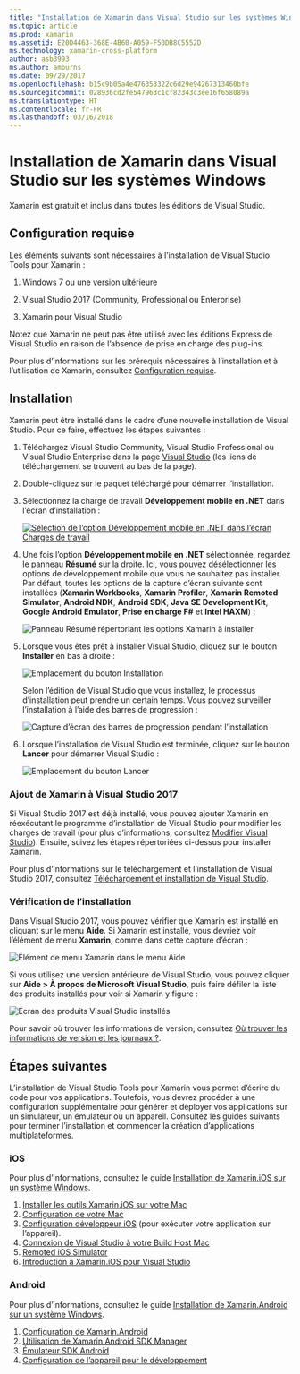 ```yaml
---
title: "Installation de Xamarin dans Visual Studio sur les systèmes Windows"
ms.topic: article
ms.prod: xamarin
ms.assetid: E20D4463-368E-4B60-A059-F50DB8C5552D
ms.technology: xamarin-cross-platform
author: asb3993
ms.author: amburns
ms.date: 09/29/2017
ms.openlocfilehash: b15c9b05a4e476353322c6d29e94267313460bfe
ms.sourcegitcommit: 028936cd2fe547963c1cf82343c3ee16f658089a
ms.translationtype: HT
ms.contentlocale: fr-FR
ms.lasthandoff: 03/16/2018
---
```

# <a name="installing-xamarin-in-visual-studio-on-windows"></a>Installation de Xamarin dans Visual Studio sur les systèmes Windows

Xamarin est gratuit et inclus dans toutes les éditions de Visual Studio.

<a name="requirements" />

## <a name="requirements"></a>Configuration requise

Les éléments suivants sont nécessaires à l’installation de Visual Studio Tools pour Xamarin :

1. Windows 7 ou une version ultérieure

2. Visual Studio 2017 (Community, Professional ou Enterprise)

3. Xamarin pour Visual Studio

Notez que Xamarin ne peut pas être utilisé avec les éditions Express de Visual Studio en raison de l’absence de prise en charge des plug-ins.

Pour plus d’informations sur les prérequis nécessaires à l’installation et à l’utilisation de Xamarin, consultez [Configuration requise](~/cross-platform/get-started/requirements.md).


<a name="installation" />

## <a name="installation"></a>Installation

Xamarin peut être installé dans le cadre d’une nouvelle installation de Visual Studio.
Pour ce faire, effectuez les étapes suivantes :

1. Téléchargez Visual Studio Community, Visual Studio Professional ou Visual Studio Enterprise dans la page [Visual Studio](https://www.visualstudio.com/vs/) (les liens de téléchargement se trouvent au bas de la page).

2. Double-cliquez sur le paquet téléchargé pour démarrer l’installation.

3. Sélectionnez la charge de travail **Développement mobile en .NET** dans l’écran d’installation : 

    [![Sélection de l’option Développement mobile en .NET dans l’écran Charges de travail](windows-images/01-mobile-dev-workload-sml.png)](windows-images/01-mobile-dev-workload.png#lightbox)

4. Une fois l’option **Développement mobile en .NET** sélectionnée, regardez le panneau **Résumé** sur la droite. Ici, vous pouvez désélectionner les options de développement mobile que vous ne souhaitez pas installer. Par défaut, toutes les options de la capture d’écran suivante sont installées (**Xamarin Workbooks**, **Xamarin Profiler**, **Xamarin Remoted Simulator**, **Android NDK**, **Android SDK**, **Java SE Development Kit**, **Google Android Emulator**, **Prise en charge F#** et **Intel HAXM**) :

    ![Panneau Résumé répertoriant les options Xamarin à installer](windows-images/02-summary.png)

5. Lorsque vous êtes prêt à installer Visual Studio, cliquez sur le bouton **Installer** en bas à droite :

    ![Emplacement du bouton Installation](windows-images/03-click-install.png)

   Selon l’édition de Visual Studio que vous installez, le processus d’installation peut prendre un certain temps. Vous pouvez surveiller l’installation à l’aide des barres de progression :

    ![Capture d’écran des barres de progression pendant l’installation](windows-images/04-progress-bars.png)

6. Lorsque l’installation de Visual Studio est terminée, cliquez sur le bouton **Lancer** pour démarrer Visual Studio :

    ![Emplacement du bouton Lancer](windows-images/05-launch.png)


<a name="vs2017" />

### <a name="adding-xamarin-to-visual-studio-2017"></a>Ajout de Xamarin à Visual Studio 2017

Si Visual Studio 2017 est déjà installé, vous pouvez ajouter Xamarin en réexécutant le programme d’installation de Visual Studio pour modifier les charges de travail (pour plus d’informations, consultez [Modifier Visual Studio](https://docs.microsoft.com/visualstudio/install/modify-visual-studio)). Ensuite, suivez les étapes répertoriées ci-dessus pour installer Xamarin.

Pour plus d’informations sur le téléchargement et l’installation de Visual Studio 2017, consultez [Téléchargement et installation de Visual Studio](https://docs.microsoft.com/visualstudio/install/install-visual-studio).


### <a name="verifying-installation"></a>Vérification de l’installation

Dans Visual Studio 2017, vous pouvez vérifier que Xamarin est installé en cliquant sur le menu **Aide**. Si Xamarin est installé, vous devriez voir l’élément de menu **Xamarin**, comme dans cette capture d’écran :

![Élément de menu Xamarin dans le menu Aide](windows-images/12-xamarin-menu-item.png)

Si vous utilisez une version antérieure de Visual Studio, vous pouvez cliquer sur **Aide > À propos de Microsoft Visual Studio**, puis faire défiler la liste des produits installés pour voir si Xamarin y figure :

![Écran des produits Visual Studio installés](windows-images/13-xamarin-is-installed.png)

Pour savoir où trouver les informations de version, consultez [Où trouver les informations de version et les journaux ?](~/cross-platform/troubleshooting/questions/version-logs.md).

<a name="nextsteps" />

## <a name="next-steps"></a>Étapes suivantes

L’installation de Visual Studio Tools pour Xamarin vous permet d’écrire du code pour vos applications. Toutefois, vous devrez procéder à une configuration supplémentaire pour générer et déployer vos applications sur un simulateur, un émulateur ou un appareil. Consultez les guides suivants pour terminer l’installation et commencer la création d’applications multiplateformes.

### <a name="ios"></a>iOS

Pour plus d’informations, consultez le guide [Installation de Xamarin.iOS sur un système Windows](~/ios/get-started/installation/windows/index.md). 

1. [Installer les outils Xamarin.iOS sur votre Mac](~/ios/get-started/installation/windows/index.md#installation)
2. [Configuration de votre Mac](~/ios/get-started/installation/windows/index.md#configuration)
3. [Configuration développeur iOS](~/ios/get-started/installation/windows/index.md#developersetup) (pour exécuter votre application sur l’appareil).
4. [Connexion de Visual Studio à votre Build Host Mac](~/ios/get-started/installation/windows/index.md#connectingtomac)
5. [Remoted iOS Simulator](~/tools/ios-simulator.md)
6. [Introduction à Xamarin.iOS pour Visual Studio](~/ios/get-started/installation/windows/introduction-to-xamarin-ios-for-visual-studio.md)

### <a name="android"></a>Android

Pour plus d’informations, consultez le guide [Installation de Xamarin.Android sur un système Windows](~/android/get-started/installation/windows.md).

1. [Configuration de Xamarin.Android](~/android/get-started/installation/windows.md#configuration)
2. [Utilisation de Xamarin Android SDK Manager](~/android/get-started/installation/android-sdk.md?ide=vs)
3. [Émulateur SDK Android](~/android/get-started/installation/android-emulator/index.md)
4. [Configuration de l’appareil pour le développement](~/android/get-started/installation/set-up-device-for-development.md)
